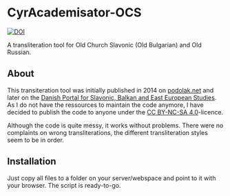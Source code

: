 # CyrAcademisator-OCS
[![DOI](https://zenodo.org/badge/392115470.svg)](https://zenodo.org/badge/latestdoi/392115470)

A transliteration tool for Old Church Slavonic (Old Bulgarian) and Old Russian.

## About
This transiteration tool was initially published in 2014 on [podolak.net](https://podolak.net/en/transliteration/old-church-slavonic) and later on the [Danish Portal for Slavonic, Balkan and East European Studies](https://oesteuropastudier.dk/en/tools/transliteration/old-church-slavonic). As I do not have the ressources to maintain the code anymore, I have decided to publish the code to anyone under the [CC BY-NC-SA 4.0](https://github.com/pod-o-mart/CyrAcademisator-OCS/blob/main/LICENCE.md)-licence.

Although the code is quite messy, it works without problems. There were no complaints on wrong transliterations, the different transliteration styles seem to be in order.

## Installation
Just copy all files to a folder on your server/webspace and point to it with your browser. The script is ready-to-go.
